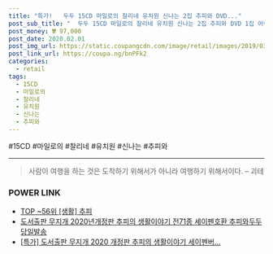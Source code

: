 ```yaml
--- 
title: "특가!   두두 15CD 마일로의 찰리네 유치원 신나는 2집 추피와 DVD..." 
post_sub_title: "  두두 15CD 마일로의 찰리네 유치원 신나는 2집 추피와 DVD 1집 어린이영어" 
post_money: ₩ 97,000 
post_date: 2020.02.01 
post_img_url: https://static.coupangcdn.com/image/retail/images/2019/03/13/11/3/ef9d098c-fec0-4a41-9313-b79358ee7ca9.jpg 
post_link_url: https://coupa.ng/bnPFk2 
categories: 
  - retail 
tags: 
  - 15CD 
  - 마일로의 
  - 찰리네 
  - 유치원 
  - 신나는 
  - 추피와 
--- 
```

  #15CD #마일로의 #찰리네 #유치원 #신나는 #추피와 
<hr> 

> 사람이 여행을 하는 것은 도착하기 위해서가 아니라 여행하기 위해서이다. – 괴테 


### POWER LINK

* <a href="https://blog.naver.com/an0733/221792468663" target="_blank"> TOP ~56위 [생활] 추피</a>
* <a href="https://blog.naver.com/fasyy4321/221792618658" target="_blank">도서출판 무지개 2020년개정판 추피의 생활이야기 전71종 세이펜호환 추피와두두 당일발송</a>
* <a href="https://blog.naver.com/santokki14/221792524232" target="_blank">[특가] 도서출판 무지개 2020 개정판 추피의 생활이야기 세이펜버...</a>
